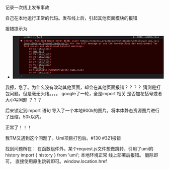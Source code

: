 记录一次线上发布事故

自己在本地运行正常的代码。发布线上后，引起其他页面模块的报错

报错提示为 
- ![示例](./图片/打包.jpg)


我擦，急了。为什么没有改动其他页面，却会在其他页面报错？？？？
猜测是打包问题。但是毫无头绪。。。。
google了一轮，全是import 相关 是否加花括号或者大小写问题 ？？？

后来锁定到import 语句  导入了一个本地900k的图片。将本体静态资源图片进行了压缩，50k以内。

正常了！！！



我TM又遇到这个问题了。Umi项目打包后。#130  #321报错

找到问题所在：
在函数组件外。某个request.js文件想做跳转，引用了umi的history 
import { history } from 'umi';
本地环境正常
线上部署后报错。
删除即可。
直接使用原生跳转即可。window.location.href